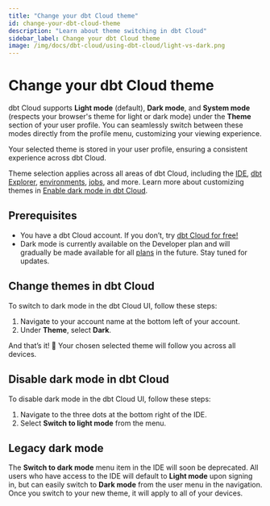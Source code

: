 ```yaml
---
title: "Change your dbt Cloud theme" 
id: change-your-dbt-cloud-theme
description: "Learn about theme switching in dbt Cloud"
sidebar_label: Change your dbt Cloud theme
image: /img/docs/dbt-cloud/using-dbt-cloud/light-vs-dark.png
---
```


# Change your dbt Cloud theme <Lifecycle status="preview" />

dbt Cloud supports **Light mode** (default), **Dark mode**, and **System mode** (respects your browser's theme for light or dark mode) under the **Theme** section of your user profile. You can seamlessly switch between these modes directly from the profile menu, customizing your viewing experience.

Your selected theme is stored in your user profile, ensuring a consistent experience across dbt Cloud.

Theme selection applies across all areas of dbt Cloud, including the [IDE](/docs/cloud/dbt-cloud-ide/develop-in-the-cloud), [dbt Explorer](/docs/collaborate/explore-projects), [environments](/docs/environments-in-dbt), [jobs](/docs/deploy/jobs), and more. Learn more about customizing themes in [Enable dark mode in dbt Cloud](/docs/cloud/about-cloud/dark-mode#enable-dark-mode-in-dbt-cloud).

## Prerequisites

- You have a dbt Cloud account. If you don’t, try [dbt Cloud for free!](https://www.getdbt.com/signup)
- Dark mode is currently available on the Developer plan and will gradually be made available for all [plans](https://www.getdbt.com/pricing) in the future. Stay tuned for updates.

## Change themes in dbt Cloud

To switch to dark mode in the dbt Cloud UI, follow these steps:

1. Navigate to your account name at the bottom left of your account.
2. Under **Theme**, select **Dark**.

<Lightbox src="/img/docs/dbt-cloud/using-dbt-cloud/dark-mode.png" width="70%" title="Enable dark mode" />

And that’s it! 🎉 Your chosen selected theme will follow you across all devices.

## Disable dark mode in dbt Cloud

To disable dark mode in the dbt Cloud UI, follow these steps:

1. Navigate to the three dots at the bottom right of the IDE.
2. Select **Switch to light mode** from the menu.

<Lightbox src="/img/docs/dbt-cloud/using-dbt-cloud/theme-selection-in-the-ide.png" width="90%" title="Enable light mode" />

## Legacy dark mode

The **Switch to dark mode** menu item in the IDE will soon be deprecated. All users who have access to the IDE will default to **Light mode** upon signing in, but can easily switch to **Dark mode** from the user menu in the navigation. Once you switch to your new theme, it will apply to all of your devices.
